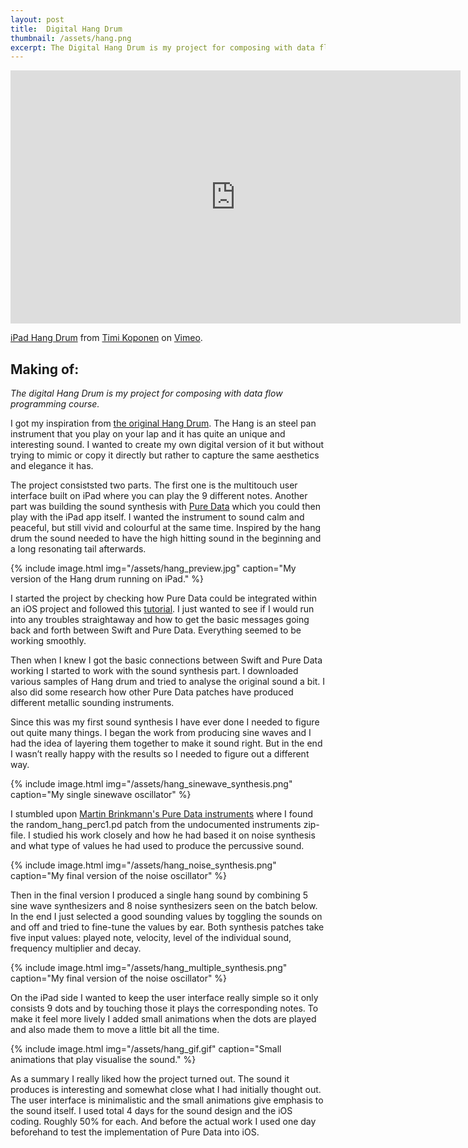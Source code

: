```yaml
---
layout: post
title:  Digital Hang Drum
thumbnail: /assets/hang.png
excerpt: The Digital Hang Drum is my project for composing with data flow programming course. Sound synthesis is done in Pure Data and a hang like multitouch user interface for playing the 9 different notes.
---
```


<iframe src="https://player.vimeo.com/video/201553429" width="720" height="405" frameborder="0" webkitallowfullscreen mozallowfullscreen allowfullscreen></iframe>
<p><a href="https://vimeo.com/201553429">iPad Hang Drum</a> from <a href="https://vimeo.com/user6135320">Timi Koponen</a> on <a href="https://vimeo.com">Vimeo</a>.</p>

## Making of:

*The digital Hang Drum is my project for composing with data flow programming course.*

I got my inspiration from [the original Hang Drum](https://en.wikipedia.org/wiki/Hang_(instrument)). The Hang is an steel pan instrument that you play on your lap and it has quite an unique and interesting sound. I wanted to create my own digital version of it but without trying to mimic or copy it directly but rather to capture the same aesthetics and elegance it has.

The project consiststed two parts. The first one is the multitouch user interface built on iPad where you can play the 9 different notes. Another part was building the sound synthesis with [Pure Data](https://puredata.info/) which you could then play with the iPad app itself. I wanted the instrument to sound calm and peaceful, but still vivid and colourful at the same time. Inspired by the hang drum the sound needed to have the high hitting sound in the beginning and a long resonating tail afterwards.

{% include image.html
            img="/assets/hang_preview.jpg"
            caption="My version of the Hang drum running on iPad." %}

I started the project by checking how Pure Data could be integrated within an iOS project and followed this [tutorial](http://defuncapps.tumblr.com/post/129644152544/making-ios-music-apps-with-pure-data-libpd-and). I just wanted to see if I would run into any troubles straightaway and how to get the basic messages going back and forth between Swift and Pure Data. Everything seemed to be working smoothly.

Then when I knew I got the basic connections between Swift and Pure Data working I started to work with the sound synthesis part. I downloaded various samples of Hang drum and tried to analyse the original sound a bit. I also did some research how other Pure Data patches have produced different metallic sounding instruments.

Since this was my first sound synthesis I have ever done I needed to figure out quite many things. I began the work from producing sine waves and I had the idea of layering them together to make it sound right. But in the end I wasn’t really happy with the results so I needed to figure out a different way.

{% include image.html
            img="/assets/hang_sinewave_synthesis.png"
            caption="My single sinewave oscillator" %}

I stumbled upon [Martin Brinkmann's Pure Data instruments](http://www.martin-brinkmann.de/pd-patches.html) where I found the random_hang_perc1.pd patch from the undocumented instruments zip-file. I studied his work closely and how he had based it on noise synthesis and what type of values he had used to produce the percussive sound.

{% include image.html
            img="/assets/hang_noise_synthesis.png"
            caption="My final version of the noise oscillator" %}

Then in the final version I produced a single hang sound by combining 5 sine wave synthesizers and 8 noise synthesizers seen on the batch below. In the end I just selected a good sounding values by toggling the sounds on and off and tried to fine-tune the values by ear. Both synthesis patches take five input values: played note, velocity, level of the individual sound, frequency multiplier and decay.

{% include image.html
            img="/assets/hang_multiple_synthesis.png"
            caption="My final version of the noise oscillator" %}


On the iPad side I wanted to keep the user interface really simple so it only consists 9 dots and by touching those it plays the corresponding notes. To make it feel more lively I added small animations when the dots are played and also made them to move a little bit all the time.

{% include image.html
            img="/assets/hang_gif.gif"
            caption="Small animations that play visualise the sound." %}


As a summary I really liked how the project turned out. The sound it produces is interesting and somewhat close what I had initially thought out. The user interface is minimalistic and the small animations give emphasis to the sound itself. I used total 4 days for the sound design and the iOS coding. Roughly 50% for each. And before the actual work I used one day beforehand to test the implementation of Pure Data into iOS.
